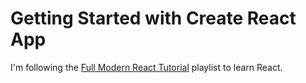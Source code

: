 # Getting Started with Create React App

I'm following the [Full Modern React Tutorial](https://www.youtube.com/playlist?list=PL4cUxeGkcC9gZD-Tvwfod2gaISzfRiP9d) playlist to learn React.
